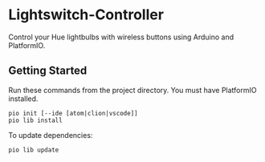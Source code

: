 # Lightswitch-Controller

Control your Hue lightbulbs with wireless buttons using Arduino and PlatformIO.

## Getting Started

Run these commands from the project directory. You must have PlatformIO installed.

```
pio init [--ide [atom|clion|vscode]]
pio lib install
```

To update dependencies:

```
pio lib update
```